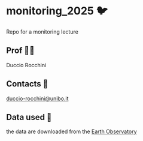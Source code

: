 # monitoring_2025 🐦
Repo for a monitoring lecture 

## Prof 👨‍🏫
Duccio Rocchini 

## Contacts 📧
duccio-rocchini@unibo.it 

## Data used 📡
the data are downloaded from the [Earth Observatory](https://earthobservatory.nasa.gov/)
